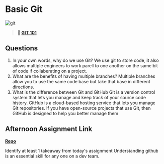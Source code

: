 # Basic Git

![git](https://git-scm.com/images/branching-illustration@2x.png)

> **📖 [GIT 101](https://codeworksacademy.com/fs-student-guide/resources/wk1/01-GIT)**

## Questions

1. In your own words, why do we use Git?
We use git to store code, it also allows multiple engineers to work parell to one another on the same bit of code if collaberating on a project.
2. What are the benefits of having multiple branches?
Multiple branches allow you to use the same code base but take that base in different directions. 
3. What is the difference between Git and GitHub
 Git is a version control system that lets you manage and keep track of your source code history. GitHub is a cloud-based hosting service that lets you manage Git repositories. If you have open-source projects that use Git, then GitHub is designed to help you better manage them
## Afternoon Assignment Link

**[Repo](https://github.com/Aiden6408/fs-journal.git)**

Identify at least 1 takeaway from today's assignment
Understanding github is  an essential skill for any one on a dev team. 